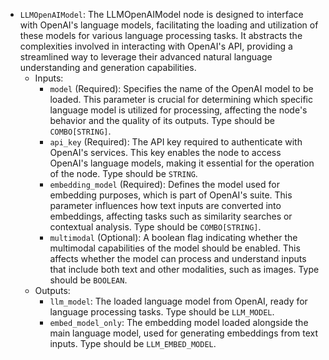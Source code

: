 - `LLMOpenAIModel`: The LLMOpenAIModel node is designed to interface with OpenAI's language models, facilitating the loading and utilization of these models for various language processing tasks. It abstracts the complexities involved in interacting with OpenAI's API, providing a streamlined way to leverage their advanced natural language understanding and generation capabilities.
    - Inputs:
        - `model` (Required): Specifies the name of the OpenAI model to be loaded. This parameter is crucial for determining which specific language model is utilized for processing, affecting the node's behavior and the quality of its outputs. Type should be `COMBO[STRING]`.
        - `api_key` (Required): The API key required to authenticate with OpenAI's services. This key enables the node to access OpenAI's language models, making it essential for the operation of the node. Type should be `STRING`.
        - `embedding_model` (Required): Defines the model used for embedding purposes, which is part of OpenAI's suite. This parameter influences how text inputs are converted into embeddings, affecting tasks such as similarity searches or contextual analysis. Type should be `COMBO[STRING]`.
        - `multimodal` (Optional): A boolean flag indicating whether the multimodal capabilities of the model should be enabled. This affects whether the model can process and understand inputs that include both text and other modalities, such as images. Type should be `BOOLEAN`.
    - Outputs:
        - `llm_model`: The loaded language model from OpenAI, ready for language processing tasks. Type should be `LLM_MODEL`.
        - `embed_model_only`: The embedding model loaded alongside the main language model, used for generating embeddings from text inputs. Type should be `LLM_EMBED_MODEL`.
